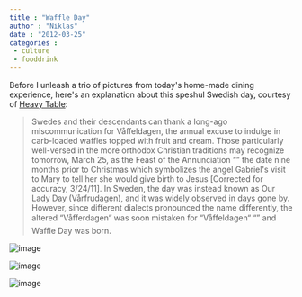 ```yaml
---
title : "Waffle Day"
author : "Niklas"
date : "2012-03-25"
categories : 
 - culture
 - fooddrink
---
```


Before I unleash a trio of pictures from today's home-made dining experience, here's an explanation about this speshul Swedish day, courtesy of [Heavy Table](http://heavytable.com/vaffeldagen-waffle-day):

> Swedes and their descendants can thank a long-ago miscommunication for Våffeldagen, the annual excuse to indulge in carb-loaded waffles topped with fruit and cream. Those particularly well-versed in the more orthodox Christian traditions may recognize tomorrow, March 25, as the Feast of the Annunciation “” the date nine months prior to Christmas which symbolizes the angel Gabriel's visit to Mary to tell her she would give birth to Jesus \[Corrected for accuracy, 3/24/11\]. In Sweden, the day was instead known as Our Lady Day (Vårfrudagen), and it was widely observed in days gone by. However, since different dialects pronounced the name differently, the altered “Våfferdagen“ was soon mistaken for “Våffeldagen“ “” and Waffle Day was born.

![image](https://niklasblog.com/wp-content/wpid-CameraZOOM-20120325155913040.jpg "CameraZOOM-20120325155913040.jpg")

![image](https://niklasblog.com/wp-content/wpid-CameraZOOM-20120325160052268.jpg "CameraZOOM-20120325160052268.jpg")

![image](https://niklasblog.com/wp-content/wpid-CameraZOOM-20120325162433943.jpg "CameraZOOM-20120325162433943.jpg")
